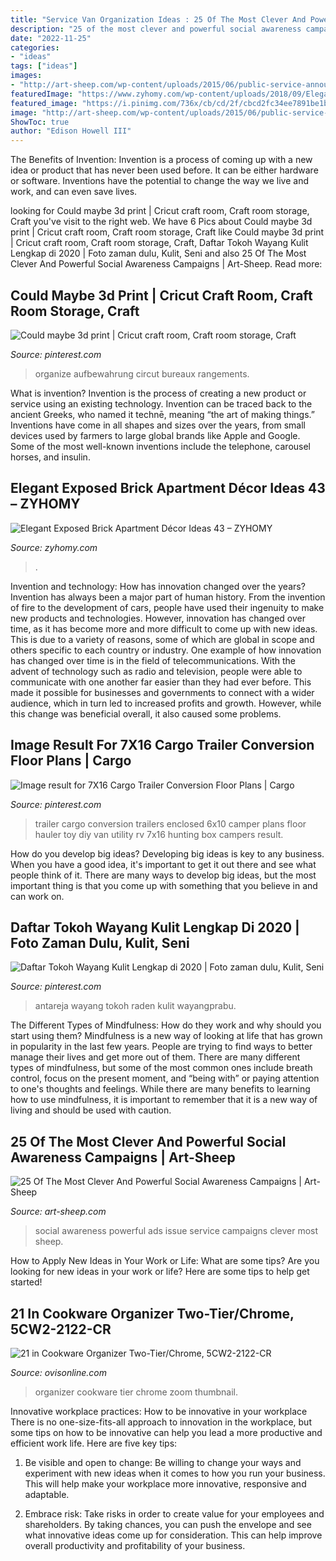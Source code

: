 ```yaml
---
title: "Service Van Organization Ideas : 25 Of The Most Clever And Powerful Social Awareness Campaigns"
description: "25 of the most clever and powerful social awareness campaigns"
date: "2022-11-25"
categories:
- "ideas"
tags: ["ideas"]
images:
- "http://art-sheep.com/wp-content/uploads/2015/06/public-service-announcements-social-issue-ads-42-722x1024.jpg"
featuredImage: "https://www.zyhomy.com/wp-content/uploads/2018/09/Elegant-Exposed-Brick-Apartment-Décor-Ideas-43.jpg"
featured_image: "https://i.pinimg.com/736x/cb/cd/2f/cbcd2fc34ee7891be1ba86735c0ac14b.jpg"
image: "http://art-sheep.com/wp-content/uploads/2015/06/public-service-announcements-social-issue-ads-42-722x1024.jpg"
ShowToc: true
author: "Edison Howell III"
---
```



The Benefits of Invention:
Invention is a process of coming up with a new idea or product that has never been used before. It can be either hardware or software. Inventions have the potential to change the way we live and work, and can even save lives.

	

		
looking for Could maybe 3d print | Cricut craft room, Craft room storage, Craft you've visit to the right web. We have 6 Pics about Could maybe 3d print | Cricut craft room, Craft room storage, Craft like Could maybe 3d print | Cricut craft room, Craft room storage, Craft, Daftar Tokoh Wayang Kulit Lengkap di 2020 | Foto zaman dulu, Kulit, Seni and also 25 Of The Most Clever And Powerful Social Awareness Campaigns | Art-Sheep. Read more:
		
    
## Could Maybe 3d Print | Cricut Craft Room, Craft Room Storage, Craft

<img loading=lazy src="https://i.pinimg.com/736x/93/19/6e/93196e6dd2cbffe459372959e384938e.jpg" onerror="this.onerror=null;this.src='https://tse2.mm.bing.net/th?id=OIP.wZsAFoh_Mnc8AZohiCFaaQHaJ9&amp;pid=15.1';" alt="Could maybe 3d print | Cricut craft room, Craft room storage, Craft">

_Source: pinterest.com_

>organize aufbewahrung circut bureaux rangements. 

	

What is invention?
Invention is the process of creating a new product or service using an existing technology. Invention can be traced back to the ancient Greeks, who named it technē, meaning “the art of making things.” Inventions have come in all shapes and sizes over the years, from small devices used by farmers to large global brands like Apple and Google. Some of the most well-known inventions include the telephone, carousel horses, and insulin.

    
## Elegant Exposed Brick Apartment Décor Ideas 43 – ZYHOMY

<img loading=lazy src="https://www.zyhomy.com/wp-content/uploads/2018/09/Elegant-Exposed-Brick-Apartment-Décor-Ideas-43.jpg" onerror="this.onerror=null;this.src='https://tse2.mm.bing.net/th?id=OIP.7XVK2P16U_71_ksXPx4ehAHaLH&amp;pid=15.1';" alt="Elegant Exposed Brick Apartment Décor Ideas 43 – ZYHOMY">

_Source: zyhomy.com_

>. 

	

Invention and technology: How has innovation changed over the years?
Invention has always been a major part of human history. From the invention of fire to the development of cars, people have used their ingenuity to make new products and technologies. However, innovation has changed over time, as it has become more and more difficult to come up with new ideas. This is due to a variety of reasons, some of which are global in scope and others specific to each country or industry.
One example of how innovation has changed over time is in the field of telecommunications. With the advent of technology such as radio and television, people were able to communicate with one another far easier than they had ever before. This made it possible for businesses and governments to connect with a wider audience, which in turn led to increased profits and growth. However, while this change was beneficial overall, it also caused some problems.

    
## Image Result For 7X16 Cargo Trailer Conversion Floor Plans | Cargo

<img loading=lazy src="https://i.pinimg.com/736x/cb/cd/2f/cbcd2fc34ee7891be1ba86735c0ac14b.jpg" onerror="this.onerror=null;this.src='https://tse3.mm.bing.net/th?id=OIP.PuYfU0QFXGW0Hq54msLwGgAAAA&amp;pid=15.1';" alt="Image result for 7X16 Cargo Trailer Conversion Floor Plans | Cargo">

_Source: pinterest.com_

>trailer cargo conversion trailers enclosed 6x10 camper plans floor hauler toy diy van utility rv 7x16 hunting box campers result. 

	

How do you develop big ideas?
Developing big ideas is key to any business. When you have a good idea, it's important to get it out there and see what people think of it. There are many ways to develop big ideas, but the most important thing is that you come up with something that you believe in and can work on.

    
## Daftar Tokoh Wayang Kulit Lengkap Di 2020 | Foto Zaman Dulu, Kulit, Seni

<img loading=lazy src="https://i.pinimg.com/736x/4f/b5/88/4fb58885029c46280b60326f6b627c20.jpg" onerror="this.onerror=null;this.src='https://tse2.mm.bing.net/th?id=OIP.QEM8E0Jgt0Djjb3R-sNj8AAAAA&amp;pid=15.1';" alt="Daftar Tokoh Wayang Kulit Lengkap di 2020 | Foto zaman dulu, Kulit, Seni">

_Source: pinterest.com_

>antareja wayang tokoh raden kulit wayangprabu. 

	

The Different Types of Mindfulness: How do they work and why should you start using them?
Mindfulness is a new way of looking at life that has grown in popularity in the last few years. People are trying to find ways to better manage their lives and get more out of them. There are many different types of mindfulness, but some of the most common ones include breath control, focus on the present moment, and “being with” or paying attention to one's thoughts and feelings. While there are many benefits to learning how to use mindfulness, it is important to remember that it is a new way of living and should be used with caution.

    
## 25 Of The Most Clever And Powerful Social Awareness Campaigns | Art-Sheep

<img loading=lazy src="http://art-sheep.com/wp-content/uploads/2015/06/public-service-announcements-social-issue-ads-42-722x1024.jpg" onerror="this.onerror=null;this.src='https://tse1.mm.bing.net/th?id=OIP.kHoCgKkoXMjuuCvXVm5zbwHaKg&amp;pid=15.1';" alt="25 Of The Most Clever And Powerful Social Awareness Campaigns | Art-Sheep">

_Source: art-sheep.com_

>social awareness powerful ads issue service campaigns clever most sheep. 

	

How to Apply New Ideas in Your Work or Life: What are some tips?
Are you looking for new ideas in your work or life? Here are some tips to help get started!

    
## 21 In Cookware Organizer Two-Tier/Chrome, 5CW2-2122-CR

<img loading=lazy src="http://www.ovisonline.com/Assets/ProductImages/5WC2-2122-CR_A.jpg" onerror="this.onerror=null;this.src='https://tse1.mm.bing.net/th?id=OIP.HHYSkqnmynWYns_8niZ00wHaJ4&amp;pid=15.1';" alt="21 in Cookware Organizer Two-Tier/Chrome, 5CW2-2122-CR">

_Source: ovisonline.com_

>organizer cookware tier chrome zoom thumbnail. 

	

Innovative workplace practices: How to be innovative in your workplace
There is no one-size-fits-all approach to innovation in the workplace, but some tips on how to be innovative can help you lead a more productive and efficient work life. Here are five key tips:
1. Be visible and open to change: Be willing to change your ways and experiment with new ideas when it comes to how you run your business. This will help make your workplace more innovative, responsive and adaptable.

2. Embrace risk: Take risks in order to create value for your employees and shareholders. By taking chances, you can push the envelope and see what innovative ideas come up for consideration. This can help improve overall productivity and profitability of your business.


